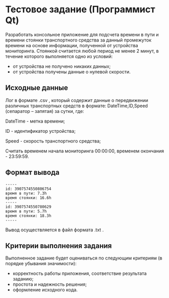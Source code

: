 # Тестовое задание (Программист Qt)
Разработать консольное приложение для подсчета времени в пути и времени стоянки транспортного
средства за данный промежуток времени на основе информации, полученной от устройства
мониторинга. Стоянкой считается любой период не менее 2 минут, в течение которого выполняется одно
из условий:
 - от устройства не получено никаких данных;
 - от устройства получены данные о нулевой скорости.

## Исходные данные
Лог в формате .csv , который содержит данные о передвижении различных транспортных средств в
формате: DateTime,ID,Speed (сепаратор – запятая) за сутки, где:

DateTime - метка времени;

ID - идентификатор устройства;

Speed - скорость транспортного средства;

Считать временем начала мониторинга 00:00:00, временем окончания - 23:59:59.

## Формат вывода

    -----
    id: 3907574550806754
    время в пути: 7.3h
    время стоянки: 16.6h
    -----
    id: 3907574550780629
    время в пути: 5.7h
    время стоянки: 18.3h
    -----
    
Вывод осуществляется в файл формата .txt .

## Критерии выполнения задания
Выполненное задание будет оцениваться по следующим критериям (в порядке убывания значимости):
 - корректность работы приложения, соответствие результата заданию;
 - простота и надежность решения;
 - оформление исходного кода.
